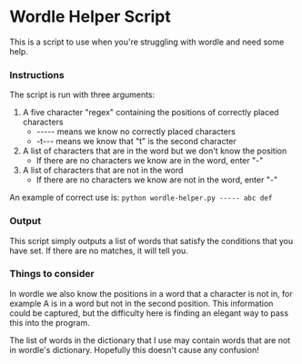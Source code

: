 # Wordle Helper Script

This is a script to use when you're struggling with wordle and need some help.

### Instructions

The script is run with three arguments:
1. A five character "regex" containing the positions of correctly placed characters
    - ----- means we know no correctly placed characters
    - -t--- means we know that "t" is the second character
2. A list of characters that are in the word but we don't know the position
    - If there are no characters we know are in the word, enter "-"
3. A list of characters that are not in the word
    - If there are no characters we know are not in the word, enter "-"

An example of correct use is: 
`python wordle-helper.py ----- abc def`

### Output

This script simply outputs a list of words that satisfy the conditions that you have set. 
If there are no matches, it will tell you.

### Things to consider

In wordle we also know the positions in a word that a character is not in, for example A is in a word but not in the second position.
This information could be captured, but the difficulty here is finding an elegant way to pass this into the program.

The list of words in the dictionary that I use may contain words that are not in wordle's dictionary. Hopefully this doesn't cause any confusion!
